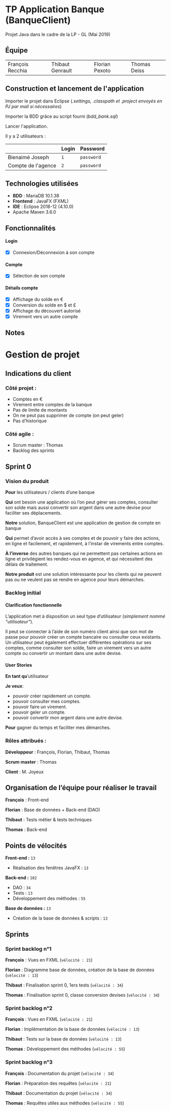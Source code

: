 # TP Application Banque (BanqueClient)
Projet Java dans le cadre de la LP - GL (Mai 2019)
## Équipe

| | | | |
|-|-|-|-|
| François Recchia | Thibaut Genrault | Florian Pexoto | Thomas Deiss |


## Construction et lancement de l'application
Importer le projet dans Eclipse (*.settings, .classpath et .project envoyés en PJ par mail si nécessaires*)

Importer la BDD grâce au script fourni (*bdd_bank.sql*)

Lancer l'application. 

Il y a 2 utilisateurs :

|                  |Login |Password  |
|------------------|------|----------|
|Bienaimé Joseph   |`1`	|`password`|
|Compte de l'agence|`2`   |`password`|

## Technologies utilisées
- **BDD** : MariaDB 10.1.38
- **Frontend** : JavaFX (FXML)
- **IDE** : Eclipse 2018-12 (4.10.0)
- Apache Maven 3.6.0
## Fonctionnalités
#### Login
- [x] Connexion/Déconnexion à son compte
#### Compte
- [x] Sélection de son compte
#### Détails compte
- [x] Affichage du solde en €
- [x] Conversion du solde en $ et £ 
- [x] Affichage du découvert autorisé
- [x] Virement vers un autre compte
## Notes



# Gestion de projet

## Indications du client
### Côté projet : 
- Comptes en €
- Virement entre comptes de la banque
- Pas de limite de montants
- On ne peut pas supprimer de compte (on peut geler)
- Pas d’historique
### Côté agile :
- Scrum master : Thomas
- Backlog des sprints
## Sprint 0
### Vision du produit

**Pour** les utilisateurs / clients d’une banque

**Qui** ont besoin une application où l’on peut gérer ses comptes, consulter son solde mais aussi convertir son argent dans une autre devise pour faciliter ses déplacements.

**Notre** solution, BanqueClient est une application de gestion de compte en banque

**Qui** permet d’avoir accès à ses comptes et de pouvoir y faire des actions, en ligne et facilement, et rapidement, à l’instar de virements entre comptes.

**À l’inverse** des autres banques qui ne permettent pas certaines actions en ligne et privilégient les rendez-vous en agence, et qui nécessitent des délais de traitement.

**Notre produit** est une solution intéressante pour les clients qui ne peuvent pas ou ne veulent pas se rendre en agence pour leurs démarches.

### Backlog initial

#### Clarification fonctionnelle

L’application met à disposition un seul type d’utilisateur (*simplement nommé “utilisateur”*).

Il peut se connecter à l’aide de son numéro client ainsi que son mot de passe pour pouvoir créer un compte bancaire ou consulter ceux existants. Un utilisateur peut également effectuer différentes opérations sur ses comptes, comme consulter son solde, faire un virement vers un autre compte ou convertir un montant dans une autre devise.

#### User Stories

**En tant qu**’utilisateur

**Je veux**:

-	pouvoir créer rapidement un compte. 
-	pouvoir consulter mes comptes.
-	pouvoir faire un virement.
-	pouvoir geler un compte.
-	pouvoir convertir mon argent dans une autre devise.

**Pour** gagner du temps et faciliter mes démarches.

### Rôles attribués :

**Développeur** : François, Florian, Thibaut, Thomas

**Scrum master** : Thomas

**Client** : M. Joyeux


## Organisation de l’équipe pour réaliser le travail

**François** : Front-end

**Florian** : Base de données + Back-end (DAO)

**Thibaut** : Tests métier & tests techniques

**Thomas** : Back-end

## Points de vélocités
**Front-end :** `13`

-	Réalisation des fenêtres JavaFX : `13`

**Back-end :** `102`

-	DAO : `34`
-	Tests : `13`
-	Développement des méthodes : `55`

**Base de données :** `13`

-	Création de la base de données & scripts : `13`



## Sprints
### Sprint backlog n°1

**François** : Vues en FXML (`vélocité : 21`)

**Florian** : Diagramme base de données, création de la base de données (`vélocité : 13`)

**Thibaut** : Finalisation sprint 0, 1ers tests (`vélocité : 34`)

**Thomas** : Finalisation sprint 0, classe conversion devises (`vélocité : 34`)


### Sprint backlog n°2

**François** : Vues en FXML (`vélocité : 21`)

**Florian** : Implémentation de la base de données (`vélocité : 13`)

**Thibaut** : Tests sur la base de données (`vélocité : 13`)

**Thomas** : Développement des méthodes (`vélocité : 55`)


### Sprint backlog n°3

**François** : Documentation du projet (`vélocité : 34`)

**Florian** : Préparation des requêtes (`vélocité : 21`)

**Thibaut** : Documentation du projet (`vélocité : 34`)

**Thomas** : Requêtes utiles aux méthodes (`vélocité : 55`)

